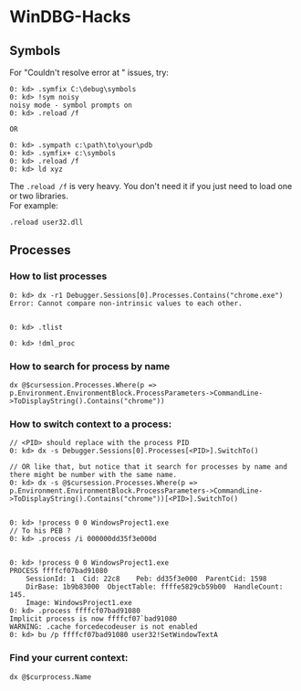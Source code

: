 # WinDBG-Hacks

## Symbols

For "Couldn't resolve error at " issues, try:  
```
0: kd> .symfix C:\debug\symbols
0: kd> !sym noisy
noisy mode - symbol prompts on
0: kd> .reload /f  

OR

0: kd> .sympath c:\path\to\your\pdb
0: kd> .symfix+ c:\symbols
0: kd> .reload /f
0: kd> ld xyz
```  

The `.reload /f` is very heavy. You don't need it if you just need to load one or two libraries.  
For example:  
```
.reload user32.dll
```

## Processes
### How to list processes  
```
0: kd> dx -r1 Debugger.Sessions[0].Processes.Contains("chrome.exe")
Error: Cannot compare non-intrinsic values to each other.  


0: kd> .tlist

0: kd> !dml_proc 
```

### How to search for process by name
```
dx @$cursession.Processes.Where(p => p.Environment.EnvironmentBlock.ProcessParameters->CommandLine->ToDisplayString().Contains("chrome"))
```  

### How to switch context to a process:   
```
// <PID> should replace with the process PID
0: kd> dx -s Debugger.Sessions[0].Processes[<PID>].SwitchTo()   

// OR like that, but notice that it search for processes by name and there might be number with the same name. 
0: kd> dx -s @$cursession.Processes.Where(p => p.Environment.EnvironmentBlock.ProcessParameters->CommandLine->ToDisplayString().Contains("chrome"))[<PID>].SwitchTo()


0: kd> !process 0 0 WindowsProject1.exe
// To his PEB ?
0: kd> .process /i 000000dd35f3e000d


0: kd> !process 0 0 WindowsProject1.exe
PROCESS ffffcf07bad91080
    SessionId: 1  Cid: 22c8    Peb: dd35f3e000  ParentCid: 1598
    DirBase: 1b9b83000  ObjectTable: ffffe5829cb59b00  HandleCount: 145.
    Image: WindowsProject1.exe  
0: kd> .process ffffcf07bad91080
Implicit process is now ffffcf07`bad91080
WARNING: .cache forcedecodeuser is not enabled
0: kd> bu /p ffffcf07bad91080 user32!SetWindowTextA 

```

### Find your current context:   
```
dx @$curprocess.Name
```
